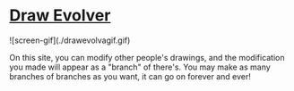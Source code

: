 <h1><a id="title" href="https://warpromo.github.io/drawevolver" target="_blank">Draw Evolver</a></h1>
![screen-gif](./drawevolvagif.gif)
<p>On this site, you can modify other people's drawings, and the modification you made will appear as a "branch" of there's. You may make as many branches of branches as you want, it can go on forever and ever!</p> 

